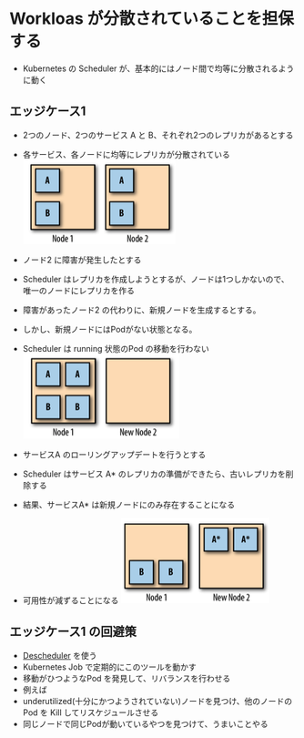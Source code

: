 # Workloas が分散されていることを担保する
- Kubernetes の Scheduler が、基本的にはノード間で均等に分散されるように動く

## エッジケース1
- 2つのノード、2つのサービス A と B、それぞれ2つのレプリカがあるとする
- 各サービス、各ノードに均等にレプリカが分散されている
![](2020-05-10-15-12-42.png)

- ノード2 に障害が発生したとする
- Scheduler はレプリカを作成しようとするが、ノードは1つしかないので、唯一のノードにレプリカを作る
- 障害があったノード2 の代わりに、新規ノードを生成するとする。
- しかし、新規ノードにはPodがない状態となる。
- Scheduler は running 状態のPod の移動を行わない
![](2020-05-10-16-44-56.png)

- サービスA のローリングアップデートを行うとする
- Scheduler はサービス A* のレプリカの準備ができたら、古いレプリカを削除する
- 結果、サービスA* は新規ノードにのみ存在することになる
- 可用性が減ずることになる
![](2020-05-10-16-48-42.png)

## エッジケース1 の回避策

- [Descheduler](https://github.com/kubernetes-sigs/descheduler) を使う
- Kubernetes Job で定期的にこのツールを動かす
- 移動がひつようなPod を発見して、リバランスを行わせる
- 例えば
- underutilized(十分にかつようされていない)ノードを見つけ、他のノードのPod を Kill してリスケジュールさせる
- 同じノードで同じPodが動いているやつを見つけて、うまいことやる

